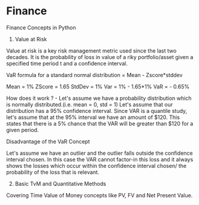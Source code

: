 # Finance
Finance Concepts in Python


1. Value at Risk 

Value at risk is a key risk management metric used since the last two decades. 
It is the probability of loss in value of a riky portfolio/asset given a specified time period t and a confidence interval.

VaR formula for a standard normal distribution  = Mean - Zscore*stddev

Mean = 1%
ZScore = 1.65
StdDev = 1%
Var = 1% - 1.65*1%
VaR = - 0.65%

How does it work ? - Let's assume we have a probability distribution which is normally distributed.(i.e. mean = 0, std = 1)
Let's assume that our distribution has a 95% confidence interval. Since VAR is a quantile study, let's assume that at the 95% interval we have an amount of $120.
This states that there is a 5% chance that the VAR will be greater than $120 for a given period. 

Disadvantage of the VaR Concept

Let's assume we have an outlier and the outlier falls outside the confidence interval chosen. In this case the VAR cannot factor-in this loss and it always shows the losses which occur within the confidence interval chosen/ the probability of the loss that is relevant. 

2. Basic TvM and Quantitative Methods

Covering Time Value of Money concepts like PV, FV and Net Present Value.
